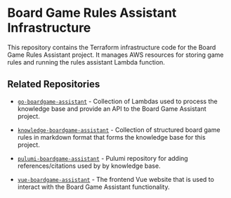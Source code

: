 # Board Game Rules Assistant Infrastructure

This repository contains the Terraform infrastructure code for the Board Game Rules Assistant project. It manages AWS resources for storing game rules and running the rules assistant Lambda function.

## Related Repositories

- [`go-boardgame-assistant`](https://github.com/PhilNel/go-boardgame-assistant) - Collection of Lambdas used to process the knowledge base and provide an API to the Board Game Assistant project.

- [`knowledge-boardgame-assistant`](https://github.com/PhilNel/knowledge-boardgame-assistant) - Collection of structured board game rules in markdown format that forms the knowledge base for this project.

- [`pulumi-boardgame-assistant`](https://github.com/PhilNel/pulumi-boardgame-assistant) - Pulumi repository for adding references/citations used by by knowledge base.

- [`vue-boardgame-assistant`](https://github.com/PhilNel/vue-boardgame-assistant) - The frontend Vue website that is used to interact with the Board Game Assistant functionality.